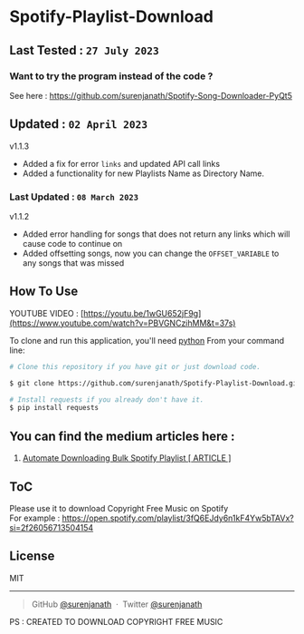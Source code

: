 # Spotify-Playlist-Download
## Last Tested :   `27 July 2023`

### Want to try the program instead of the code ? 
See here : https://github.com/surenjanath/Spotify-Song-Downloader-PyQt5

## Updated :   `02 April 2023`
v1.1.3
- Added a fix for error `links`  and updated API call links
- Added a functionality for new Playlists Name as Directory Name.

### Last Updated :   `08 March 2023`
v1.1.2
- Added error handling for songs that does not return any links which will cause code to continue on
- Added offsetting songs, now you can change the `OFFSET_VARIABLE`  to any songs that was missed

## How To Use


YOUTUBE VIDEO : [https://youtu.be/1wGU652jF9g](https://www.youtube.com/watch?v=PBVGNCzihMM&t=37s)

To clone and run this application, you'll need [python](https://www.python.org/) 
From your command line:

```bash
# Clone this repository if you have git or just download code.

$ git clone https://github.com/surenjanath/Spotify-Playlist-Download.git

# Install requests if you already don't have it.
$ pip install requests

```

## You can find the medium articles here : 
1. [Automate Downloading Bulk Spotify Playlist [ ARTICLE ]](https://surenjanath.medium.com/automating-spotify-playlist-music-download-spotify-free-version-3ca289bf59f7)



## ToC
Please use it to download Copyright Free Music on Spotify <br/>For example : https://open.spotify.com/playlist/3fQ6EJdy6n1kF4Yw5bTAVx?si=2f26056713504154

## License

MIT

---

> GitHub [@surenjanath](https://github.com/surenjanath) &nbsp;&middot;&nbsp;
> Twitter [@surenjanath](https://twitter.com/surenjanath)


PS : CREATED TO DOWNLOAD COPYRIGHT FREE MUSIC
